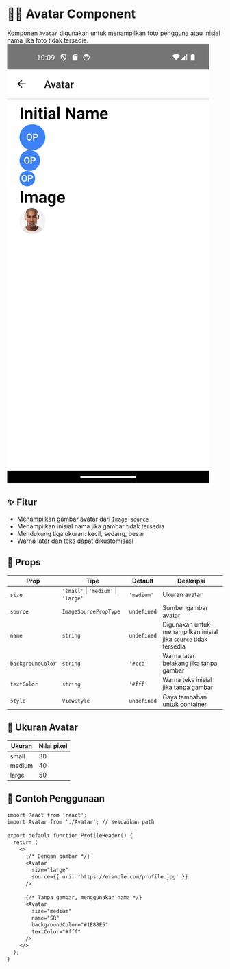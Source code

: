 # 🧑‍🎨 Avatar Component

Komponen `Avatar` digunakan untuk menampilkan foto pengguna atau inisial nama jika foto tidak tersedia.
![Deskripsi Alt](../../assets/doc/Avatar/Avatar.png)

## ✨ Fitur

- Menampilkan gambar avatar dari `Image source`
- Menampilkan inisial nama jika gambar tidak tersedia
- Mendukung tiga ukuran: kecil, sedang, besar
- Warna latar dan teks dapat dikustomisasi

## 🧱 Props

| Prop            | Tipe                    | Default     | Deskripsi                                                               |
|-----------------|-------------------------|-------------|-------------------------------------------------------------------------|
| `size`          | `'small'` \| `'medium'` \| `'large'` | `'medium'` | Ukuran avatar                                                          |
| `source`        | `ImageSourcePropType`   | `undefined` | Sumber gambar avatar                                                   |
| `name`          | `string`                | `undefined` | Digunakan untuk menampilkan inisial jika `source` tidak tersedia       |
| `backgroundColor` | `string`              | `'#ccc'`    | Warna latar belakang jika tanpa gambar                                 |
| `textColor`     | `string`                | `'#fff'`    | Warna teks inisial jika tanpa gambar                                   |
| `style`         | `ViewStyle`             | `undefined` | Gaya tambahan untuk container                                          |

## 📏 Ukuran Avatar

| Ukuran  | Nilai pixel |
|---------|-------------|
| small   | 30          |
| medium  | 40          |
| large   | 50          |

## 🧪 Contoh Penggunaan

```tsx
import React from 'react';
import Avatar from './Avatar'; // sesuaikan path

export default function ProfileHeader() {
  return (
    <>
      {/* Dengan gambar */}
      <Avatar
        size="large"
        source={{ uri: 'https://example.com/profile.jpg' }}
      />

      {/* Tanpa gambar, menggunakan nama */}
      <Avatar
        size="medium"
        name="SR"
        backgroundColor="#1E88E5"
        textColor="#fff"
      />
    </>
  );
}
```